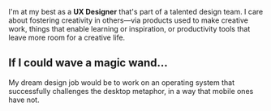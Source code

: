 I'm at my best as a __UX Designer__ that's part of a talented design team. I care about fostering creativity in others—via products used to make creative work, things that enable learning or inspiration, or productivity tools that leave more room for a creative life.

## If I could wave a magic wand&hellip;

My dream design job would be to work on an operating system that successfully challenges the desktop metaphor, in a way that mobile ones have not.
